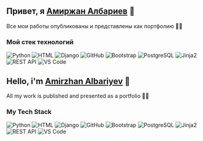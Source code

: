 ## Привет, я [Амиржан Албариев](https://github.com/manilotw) 👋

Все мои работы опубликованы и представлены как портфолию 🧑‍💻

### Мой стек технологий
![Python](https://img.shields.io/badge/-Python-333?style=for-the-badge&logo=python&logoColor=3776AB)
![HTML](https://img.shields.io/badge/-HTML-333?style=for-the-badge&logo=html5)
![Django](https://img.shields.io/badge/-Django-333?style=for-the-badge&logo=django&logoColor=white)
![GitHub](https://img.shields.io/badge/-GitHub-333?style=for-the-badge&logo=GitHub)
![Bootstrap](https://img.shields.io/badge/-Bootstrap-333?style=for-the-badge&logo=bootstrap&logoColor=7952B3)
![PostgreSQL](https://img.shields.io/badge/-PostgreSQL-333?style=for-the-badge&logo=postgresql&logoColor=336791)
![Jinja2](https://img.shields.io/badge/-Jinja2-333?style=for-the-badge&logo=jinja&logoColor=B41717)
![REST API](https://img.shields.io/badge/-REST%20API-333?style=for-the-badge&logo=swagger&logoColor=white)
![VS Code](https://img.shields.io/badge/-VS%20Code-333?style=for-the-badge&logo=visualstudiocode&logoColor=007ACC)

## Hello, i'm [Amirzhan Albariyev](https://github.com/manilotw) 👋

All my work is published and presented as a portfolio 🧑‍💻

### My Tech Stack
![Python](https://img.shields.io/badge/-Python-333?style=for-the-badge&logo=python&logoColor=3776AB)
![HTML](https://img.shields.io/badge/-HTML-333?style=for-the-badge&logo=html5)
![Django](https://img.shields.io/badge/-Django-333?style=for-the-badge&logo=django&logoColor=white)
![GitHub](https://img.shields.io/badge/-GitHub-333?style=for-the-badge&logo=GitHub)
![Bootstrap](https://img.shields.io/badge/-Bootstrap-333?style=for-the-badge&logo=bootstrap&logoColor=7952B3)
![PostgreSQL](https://img.shields.io/badge/-PostgreSQL-333?style=for-the-badge&logo=postgresql&logoColor=336791)
![Jinja2](https://img.shields.io/badge/-Jinja2-333?style=for-the-badge&logo=jinja&logoColor=B41717)
![REST API](https://img.shields.io/badge/-REST%20API-333?style=for-the-badge&logo=swagger&logoColor=white)
![VS Code](https://img.shields.io/badge/-VS%20Code-333?style=for-the-badge&logo=visualstudiocode&logoColor=007ACC)

